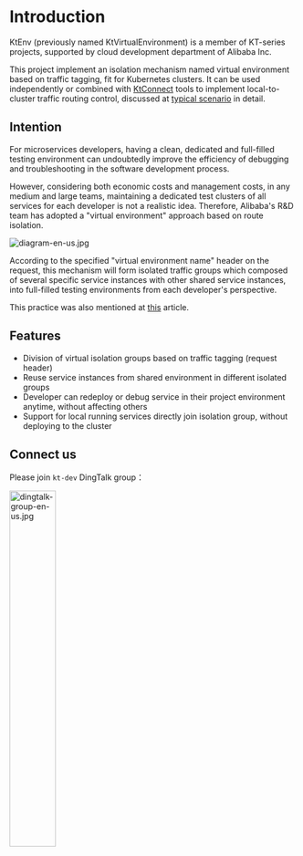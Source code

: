 # Introduction

KtEnv (previously named KtVirtualEnvironment) is a member of KT-series projects, supported by cloud development department of Alibaba Inc.

This project implement an isolation mechanism named virtual environment based on traffic tagging, fit for Kubernetes clusters. It can be used independently or combined with [KtConnect](https://alibaba.github.io/kt-connect/) tools to implement local-to-cluster traffic routing control, discussed at [typical scenario](en-us/doc/typical-scenario.md) in detail.

## Intention

For microservices developers, having a clean, dedicated and full-filled testing environment can undoubtedly improve the efficiency of debugging and troubleshooting in the software development process.

However, considering both economic costs and management costs, in any medium and large teams, maintaining a dedicated test clusters of all services for each developer is not a realistic idea. Therefore, Alibaba's R&D team has adopted a "virtual environment" approach based on route isolation.

![diagram-en-us.jpg](https://img.alicdn.com/imgextra/i1/O1CN01NNA5Cm1XV4NwiFqJ2_!!6000000002928-0-tps-2160-884.jpg)

According to the specified "virtual environment name" header on the request, this mechanism will form isolated traffic groups which composed of several specific service instances with other shared service instances, into full-filled testing environments from each developer's perspective.

This practice was also mentioned at [this](https://medium.com/hackernoon/lower-cost-with-higher-stability-how-do-we-manage-test-environments-at-alibaba-f7bd444ff6d2) article.

## Features

- Division of virtual isolation groups based on traffic tagging (request header)
- Reuse service instances from shared environment in different isolated groups
- Developer can redeploy or debug service in their project environment anytime, without affecting others
- Support for local running services directly join isolation group, without deploying to the cluster

## Connect us

Please join `kt-dev` DingTalk group：

<img src="https://img.alicdn.com/imgextra/i3/O1CN011RIbQv27OUrviRv4C_!!6000000007787-0-tps-496-583.jpg" alt="dingtalk-group-en-us.jpg" width="40%"></img>
